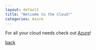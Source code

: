 ```yaml
---
layout: default
title: "Welcome to the Cloud!"
categories: Azure 
---
```


For all your cloud needs check out [Azure](https://azure.microsoft.com)!

[back](https://mariuszdotnet.github.io)